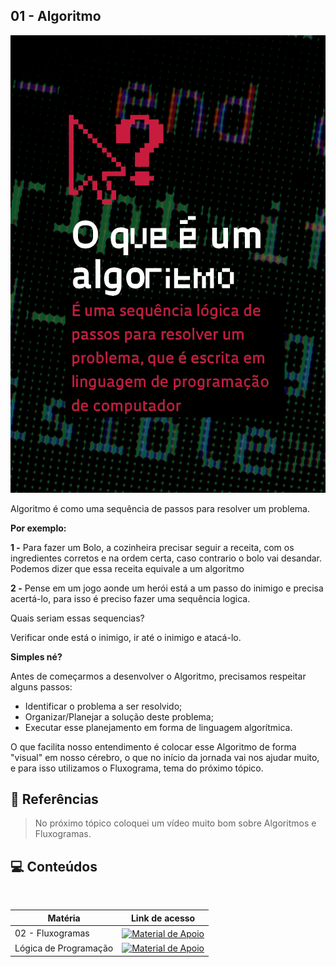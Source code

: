 ## 01 - Algoritmo

<p align="center">
<img src="./files/o-que-e-um-algoritmo.png" />
</p>

Algoritmo é como uma sequência de passos para resolver um problema. 


**Por exemplo:**

**1 -** Para fazer um Bolo, a cozinheira precisar seguir a receita, com os ingredientes corretos e na ordem certa, caso contrario o bolo vai desandar. Podemos dizer que essa receita equivale a um algoritmo

**2 -** Pense em um jogo aonde um herói está a um passo do inimigo e precisa acertá-lo, para isso é preciso fazer uma sequência logica. 

Quais seriam essas sequencias?

Verificar onde está o inimigo, ir até o inimigo e atacá-lo.

**Simples né?**

Antes de começarmos a desenvolver o Algoritmo, precisamos respeitar alguns passos:

- Identificar o problema a ser resolvido;
- Organizar/Planejar a solução deste problema;
- Executar esse planejamento em forma de linguagem algorítmica.

O que facilita nosso entendimento é colocar esse Algoritmo de forma "visual" em nosso cérebro, o que no início da jornada vai nos ajudar muito, e para isso utilizamos o Fluxograma, tema do próximo tópico.

## 🔗 Referências

>No próximo tópico coloquei um vídeo muito bom sobre Algoritmos e Fluxogramas.

## 💻 Conteúdos
<table align="center">
    <tr align="center">
      <th>Matéria</th>
      <th>Link de acesso</th>
    </tr>
  <tbody align="left">
    <tr>
      <td>02 - Fluxogramas</td>
      <td align="center">
        <a href="https://github.com/RonierBastos/Estudo-das-Tecnologias/tree/main/Ciencia-da-Computacao">
           <img align="center" alt="Material de Apoio" src="https://img.shields.io/badge/Ver%20Resumo-!30A3DC?style=for-the-badge">
        </a>
      </td>
    </tr>
      <tr>
      <td>Lógica de Programação</td>
      <td align="center">
        <a href="https://github.com/RonierBastos/Estudo-das-Tecnologias/tree/main/Logica-de-Programacao">
           <img align="center" alt="Material de Apoio" src="https://img.shields.io/badge/Voltar%20-30A3DC?style=for-the-badge">
        </a>
      </td>
    </tr>
    
  </tbody>
</table>
